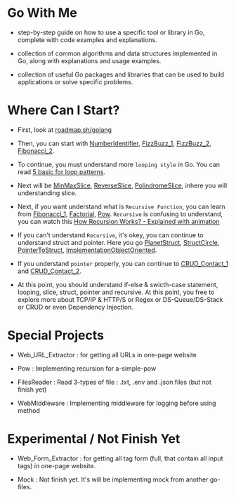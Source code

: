 # Go With Me

- step-by-step guide on how to use a specific tool or library in Go, complete with code examples and explanations.

- collection of common algorithms and data structures implemented in Go, along with explanations and usage examples.

- collection of useful Go packages and libraries that can be used to build applications or solve specific problems.

# Where Can I Start?

- First, look at [roadmap.sh/golang](https://roadmap.sh/golang)

- Then, you can start with [NumberIdentifier](https://github.com/Lukmanern/go-with-me/tree/master/NumberIdentifier), [FizzBuzz_1](https://github.com/Lukmanern/go-with-me/tree/master/FizzBuzz_1), [FizzBuzz_2](https://github.com/Lukmanern/go-with-me/tree/master/FizzBuzz_2), [Fibonacci_2](https://github.com/Lukmanern/go-with-me/tree/master/Fibonacci_2).

- To continue, you must understand more `looping style` in Go. You can read [5 basic for loop patterns](https://yourbasic.org/golang/for-loop/).

- Next will be [MinMaxSlice](https://github.com/Lukmanern/go-with-me/tree/master/MinMaxSlice), [ReverseSlice](https://github.com/Lukmanern/go-with-me/tree/master/ReverseSlice), [PolindromeSlice](https://github.com/Lukmanern/go-with-me/tree/master/PolindromeSlice), inhere you will understanding slice.

- Next, if you want understand what is `Recursive Function`, you can learn from [Fibonacci_1](https://github.com/Lukmanern/go-with-me/tree/master/Fibonacci_1), [Factorial](https://github.com/Lukmanern/go-with-me/tree/master/Factorial), [Pow](https://github.com/Lukmanern/go-with-me/tree/master/Pow). `Recursive` is confusing to understand, you can watch this [How Recursion Works? - Explained with animation](https://www.youtube.com/watch?v=BNeOE1qMyRA&ab_channel=LiveToCode)

- If you can't understand `Recursive`, it's okey, you can continue to understand struct and pointer. Here you go [PlanetStruct](https://github.com/Lukmanern/go-with-me/tree/master/PlanetStruct), [StructCircle](https://github.com/Lukmanern/go-with-me/tree/master/StructCircle), [PointerToStruct](https://github.com/Lukmanern/go-with-me/tree/master/PointerToStruct), [ImplementationObjectOriented](https://github.com/Lukmanern/go-with-me/tree/master/ImplementationObjectOriented).

- If you understand `pointer` properly, you can continue to [CRUD_Contact_1](https://github.com/Lukmanern/go-with-me/tree/master/CRUD_Contact_1) and [CRUD_Contact_2](https://github.com/Lukmanern/go-with-me/tree/master/CRUD_Contact_2).

- At this point, you should understand if-else & swicth-case statement, looping, slice, struct, pointer and recursive. At this point, you free to explore more about TCP/IP & HTTP/S or Regex or DS-Queue/DS-Stack or CRUD or even Dependency Injection.

# Special Projects

- Web_URL_Extractor : for getting all URLs in one-page website

- Pow : Implementing recursion for a-simple-pow

- FilesReader : Read 3-types of file : .txt, .env and .json files (but not finish yet)

- WebMiddleware : Implementing middleware for logging before using method

# Experimental / Not Finish Yet

- Web_Form_Extractor : for getting all tag form (full, that contain all input tags) in one-page website.

- Mock : Not finish yet. It's will be implementing mock from another go-files.
